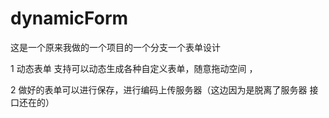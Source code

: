 # dynamicForm

这是一个原来我做的一个项目的一个分支一个表单设计

1 动态表单  支持可以动态生成各种自定义表单，随意拖动空间 ，

2 做好的表单可以进行保存，进行编码上传服务器（这边因为是脱离了服务器 接口还在的）
